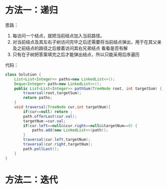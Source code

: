 # 方法一：递归
思路：
1. 每访问一个结点，就把当前结点加入当前路径。
2. 对当前结点及其左右子树访问完毕之后还需要将当前结点弹出，用于在其父亲及之前结点的路径之后接着访问其右兄弟结点
看看是否有解
3. 只有在子树把答案填完之后才能弹出结点，所以只能采用后序遍历

代码：
```java
class Solution {
    List<List<Integer>> paths=new LinkedList<>();
    Deque<Integer> path=new LinkedList<>();
    public List<List<Integer>> pathSum(TreeNode root, int targetSum) {
        traversal(root,targetSum);
        return paths;
    }
    void traversal(TreeNode cur,int targetNum){
        if(cur==null) return ;
        path.offerLast(cur.val);
        targetNum-=cur.val;
        if(cur.left==null&&cur.right==null&&targetNum==0) {
            paths.add(new LinkedList<>(path));
        }
        traversal(cur.left,targetNum);
        traversal(cur.right,targetNum);
        path.pollLast();
    }
}
```

# 方法二：迭代